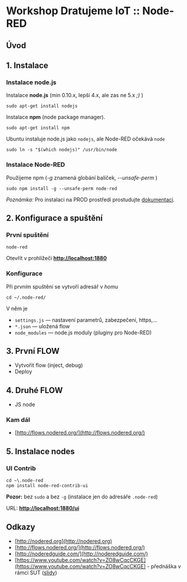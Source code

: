 # Workshop Dratujeme IoT :: Node-RED



## Úvod

## 1. Instalace

### Instalace node.js

Instalace **node.js** (min 0.10.x, lepší 4.x, ale zas ne 5.x *;)* )

	sudo apt-get install nodejs

Instalace **npm** (node package manager).

	sudo apt-get install npm

Ubuntu instaluje node.js jako `nodejs`, ale Node-RED očekává `node`

	sudo ln -s "$(which nodejs)" /usr/bin/node

### Instalace Node-RED

Použijeme npm (*-g* znamená globání balíček, *--unsafe-perm* )

	sudo npm install -g --unsafe-perm node-red

*Poznámka:* Pro instalaci na PROD prostředí prostudujte [dokumentaci](http://nodered.org/docs/getting-started/installation).


## 2. Konfigurace a spuštění

### První spuštění

	node-red

Otevřít v prohlížeči **[http://localhost:1880](http://localhost:1880)**

### Konfigurace

Při prvním spuštění se vytvoří adresář v *homu*

	cd ~/.node-red/

V něm je

-  `settings.js` — nastavení parametrů, zabezpečení, https,... 
-  `*.json` — uložená flow
-  `node_modules` — node.js moduly (pluginy pro Node-RED)

## 3. První FLOW

- Vytvořit flow (inject, debug)
- Deploy

## 4. Druhé FLOW

- JS node

### Kam dál

- [http://flows.nodered.org/](http://flows.nodered.org/)

## 5. Instalace nodes

### UI Contrib

	cd ~\.node-red
	npm install node-red-contrib-ui

**Pozor:** bez `sudo` a bez `-g` (instalace jen do adresáře `.node-red`)

URL: **[http://localhost:1880/ui](http://localhost:1880/ui)**


## Odkazy

- [http://nodered.org](http://nodered.org)
- [http://flows.nodered.org/](http://flows.nodered.org/)
- [http://noderedguide.com/](http://noderedguide.com/)
- [https://www.youtube.com/watch?v=ZO8wCqcCKGE](https://www.youtube.com/watch?v=ZO8wCqcCKGE) - přednáška v rámci SUT ([slidy](http://www.slideshare.net/ah01/nodered-55231642))

